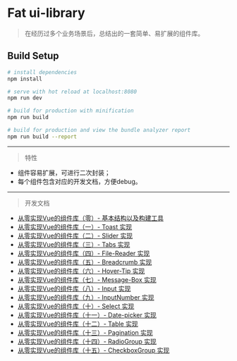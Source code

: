 # Fat ui-library

> 在经历过多个业务场景后，总结出的一套简单、易扩展的组件库。

## Build Setup

``` bash
# install dependencies
npm install

# serve with hot reload at localhost:8080
npm run dev

# build for production with minification
npm run build

# build for production and view the bundle analyzer report
npm run build --report
```

<hr/>

> 特性

* 组件容易扩展，可进行二次封装；
* 每个组件包含对应的开发文档，方便debug。

<hr/>

>开发文档

+ [从零实现Vue的组件库（零）- 基本结构以及构建工具](https://juejin.im/post/5c0b8ece5188254f9e2809fe)
+ [从零实现Vue的组件库（一）- Toast 实现](https://juejin.im/post/5c036e4fe51d451b80257c45)
+ [从零实现Vue的组件库（二）- Slider 实现](https://juejin.im/post/5c19ff516fb9a049cb18b0f8)
+ [从零实现Vue的组件库（三）- Tabs 实现](https://juejin.im/post/5c20430c6fb9a049eb3befaa)
+ [从零实现Vue的组件库（四）- File-Reader 实现](https://juejin.im/editor/posts/5c218af3f265da61570580a1)
+ [从零实现Vue的组件库（五）- Breadcrumb 实现](https://juejin.im/post/5c22df8b5188253ff14792b3)
+ [从零实现Vue的组件库（六）- Hover-Tip 实现](https://juejin.im/post/5c249e396fb9a049b506dfc6)
+ [从零实现Vue的组件库（七）- Message-Box 实现](https://juejin.im/post/5c2593b7e51d4535c926774f)
+ [从零实现Vue的组件库（八）- Input 实现](https://juejin.im/post/5c2b1d1d6fb9a04a07307849)
+ [从零实现Vue的组件库（九）- InputNumber 实现](https://juejin.im/post/5c2d9a49f265da6169175ae7)
+ [从零实现Vue的组件库（十）- Select 实现](https://juejin.im/post/5c47d524e51d457d105d0e80)
+ [从零实现Vue的组件库（十一）- Date-picker 实现](https://juejin.im/post/5c482afc6fb9a04a027ab233)
+ [从零实现Vue的组件库（十二）- Table 实现](https://juejin.im/post/5c4aa685518825254e4d48e8)
+ [从零实现Vue的组件库（十三）- Pagination 实现](https://juejin.im/post/5c53a9d3518825246b1013e4)
+ [从零实现Vue的组件库（十四）- RadioGroup 实现](https://juejin.im/post/5c58d62ee51d457fc440edb7)
+ [从零实现Vue的组件库（十五）- CheckboxGroup 实现](https://juejin.im/post/5c6277975188256284529024)
